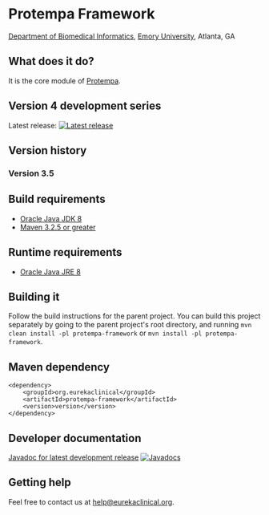 # Protempa Framework
[Department of Biomedical Informatics](http://bmi.emory.edu), [Emory University](http://www.emory.edu), Atlanta, GA

## What does it do?
It is the core module of [Protempa](https://github.com/eurekaclinical/protempa).

## Version 4 development series
Latest release: [![Latest release](https://maven-badges.herokuapp.com/maven-central/org.eurekaclinical/protempa-framework/badge.svg)](https://maven-badges.herokuapp.com/maven-central/org.eurekaclinical/protempa-framework)

## Version history
### Version 3.5

## Build requirements
* [Oracle Java JDK 8](http://www.oracle.com/technetwork/java/javase/overview/index.html)
* [Maven 3.2.5 or greater](https://maven.apache.org)

## Runtime requirements
* [Oracle Java JRE 8](http://www.oracle.com/technetwork/java/javase/overview/index.html)

## Building it
Follow the build instructions for the parent project. You can build this project separately by going to the parent project's root directory, and running `mvn clean install -pl protempa-framework` or `mvn install -pl protempa-framework`.

## Maven dependency
```
<dependency>
    <groupId>org.eurekaclinical</groupId>
    <artifactId>protempa-framework</artifactId>
    <version>version</version>
</dependency>
```

## Developer documentation
[Javadoc for latest development release](http://javadoc.io/doc/org.eurekaclinical/protempa-framework) [![Javadocs](http://javadoc.io/badge/org.eurekaclinical/protempa-framework.svg)](http://javadoc.io/doc/org.eurekaclinical/protempa-framework)

## Getting help
Feel free to contact us at help@eurekaclinical.org.
